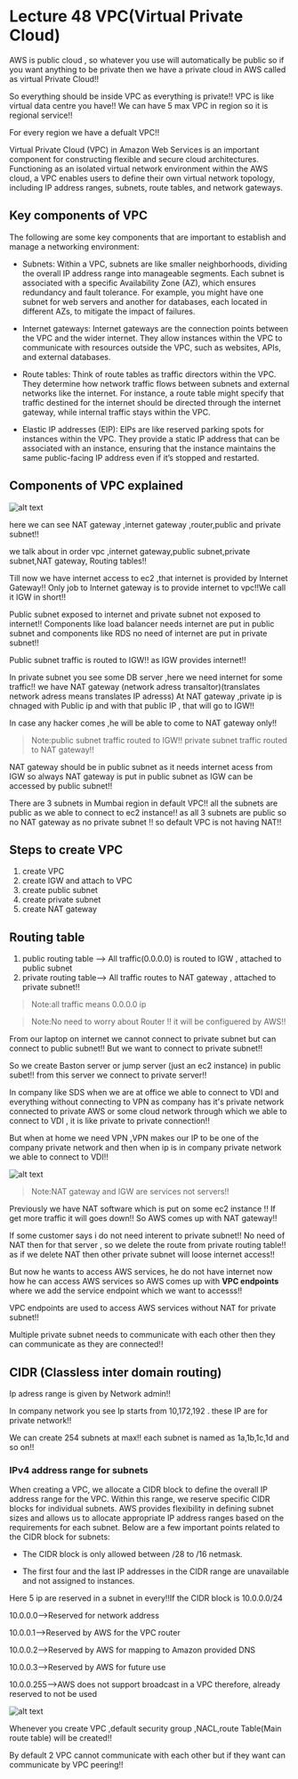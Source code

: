 # Lecture 48 VPC(Virtual Private Cloud)
AWS is public cloud , so whatever you use will automatically be public so if you
want anything to be private then we have a private cloud in AWS called as virtual
Private Cloud!!

So everything should be inside VPC as everything is private!! VPC is like virtual data centre you have!!
We can have 5 max VPC in region so it is regional service!!

For every region we have a defualt VPC!!

Virtual Private Cloud (VPC) in Amazon Web Services is an important component for constructing flexible and secure cloud architectures. Functioning as an isolated virtual network environment within the AWS cloud, a VPC enables users to define their own virtual network topology, including IP address ranges, subnets, route tables, and network gateways.

## Key components of VPC
The following are some key components that are important to establish and manage a networking environment:

- Subnets: Within a VPC, subnets are like smaller neighborhoods, dividing the overall IP address range into manageable segments. Each subnet is associated with a specific Availability Zone (AZ), which ensures redundancy and fault tolerance. For example, you might have one subnet for web servers and another for databases, each located in different AZs, to mitigate the impact of failures.

- Internet gateways: Internet gateways are the connection points between the VPC and the wider internet. They allow instances within the VPC to communicate with resources outside the VPC, such as websites, APIs, and external databases.

- Route tables: Think of route tables as traffic directors within the VPC. They determine how network traffic flows between subnets and external networks like the internet. For instance, a route table might specify that traffic destined for the internet should be directed through the internet gateway, while internal traffic stays within the VPC.

- Elastic IP addresses (EIP): EIPs are like reserved parking spots for instances within the VPC. They provide a static IP address that can be associated with an instance, ensuring that the instance maintains the same public-facing IP address even if it’s stopped and restarted.

## Components of VPC explained

![alt text](image.png)

here we can see NAT gateway ,internet gateway ,router,public and private subnet!!

we talk about in order vpc ,internet gateway,public subnet,private subnet,NAT gateway, Routing tables!!

Till now we have internet access to ec2 ,that internet is provided by Internet Gateway!! Only job to Internet gateway is to provide internet to
vpc!!We call it IGW in short!!

Public subnet exposed to internet and private subnet not exposed to internet!!
Components like load balancer needs internet are put in public subnet and components like RDS no need of internet
are put in private subnet!!

Public subnet traffic is routed to IGW!! as IGW provides internet!!

In private subnet you see some DB server ,here we need internet for some traffic!!
we have NAT gateway (network adress transaltor)(translates network adress means translates IP adresss)
At NAT gateway ,private ip is chnaged with Public ip and with that public IP , that will go to IGW!!


In case any hacker comes ,he will be able to come to NAT gateway only!!

>Note:public subnet traffic routed to IGW!! private subnet traffic routed to NAT gateway!!

NAT gateway should be in public subnet as it needs internet acess from IGW
 so always NAT gateway is put in
public subnet as IGW can be accessed by public subnet!!

There are 3 subnets in Mumbai region in default VPC!! all the subnets are public as we able to connect to ec2 instance!!
as all 3 subnets are public so no NAT gateway as no private subnet !! so default VPC is not having NAT!!

## Steps to create VPC
1. create VPC
2. create IGW and attach to VPC
3. create public subnet
4. create private subnet
5. create NAT gateway

## Routing table

1. public routing table --> All traffic(0.0.0.0) is routed to IGW , attached to public subnet
2. private routing table--> All traffic routes to NAT gateway , attached to private subnet!!

>Note:all traffic means 0.0.0.0 ip

>Note:No need to worry about Router !! it will be configuered by AWS!!

From our laptop on internet we cannot connect to private subnet but can connect to public subnet!!
But we want to connect to private subnet!!

So we create Baston server or jump server (just an ec2 instance) in public subet!!
from this server we connect to private server!!

In company like SDS when we are at office we able to connect to VDI and everything without connecting to VPN as company has
it's private network connected to private AWS or some cloud network through which we able to connect to VDI , it is like private to private connection!!

But when at home we need VPN ,VPN makes our IP to be one of the company private network and then when ip is in company private
network we able to connect to VDI!!

![alt text](image-1.png)

>Note:NAT gateway and IGW are services not servers!!

Previously we have NAT software which is put on some ec2 instance !! If get more traffic it will goes down!! So AWS comes up with NAT gateway!!

If some customer says i do not need interent to private subnet!!
No need of NAT then for that server , so we delete the route from private routing table!! as if we delete NAT then other private subnet will loose internet access!!

But now he wants to access AWS services, he do not have internet now how he can access AWS services so AWS comes up with __VPC endpoints__ where we add the service endpoint which we want to accesss!!

VPC endpoints are used to access AWS services without NAT for private subnet!!

Multiple private subnet needs to communicate with each other then they can communicate as they are connected!!

## CIDR (Classless inter domain routing)

Ip adress range is given by Network admin!!

In company network you see Ip starts from 10,172,192 . these IP are for private network!!

We can create 254 subnets at max!! each subnet is named as 1a,1b,1c,1d and so on!!

### IPv4 address range for subnets
When creating a VPC, we allocate a CIDR block to define the overall IP address range for the VPC. Within this range, we reserve specific CIDR blocks for individual subnets. AWS provides flexibility in defining subnet sizes and allows us to allocate appropriate IP address ranges based on the requirements for each subnet. Below are a few important points related to the CIDR block for subnets:

- The CIDR block is only allowed between /28 to /16 netmask.

- The first four and the last IP addresses in the CIDR range are unavailable and not assigned to instances. 

Here 5 ip are reserved in a subnet in every!!If the CIDR block is 10.0.0.0/24

10.0.0.0-->Reserved for network address

10.0.0.1-->Reserved by AWS for the VPC router

10.0.0.2-->Reserved by AWS for mapping to Amazon provided DNS

10.0.0.3-->Reserved by AWS for future use

10.0.0.255-->AWS does not support broadcast in a VPC therefore, already reserved to not be used

![alt text](image-2.png)


Whenever you create VPC ,default security group ,NACL,route Table(Main route table) will be created!!


By default 2 VPC cannot communicate with each other but if they want can communicate by VPC peering!!







